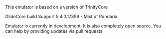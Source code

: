 This emulator is based on a version of TrinityCore

GlideCore build Support 5.4.0.17399 - Mist of Pandaria.

Emulator is currently in development. It is also completely open source.
You can help by providing updates via pull requests


